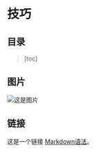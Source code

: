 # 技巧

## 目录

> [toc]

## 图片

![这是图片](/assets/img/philly-magic-garden.jpg "Magic Gardens")

## 链接

这是一个链接 [Markdown语法](https://markdown.com.cn)。